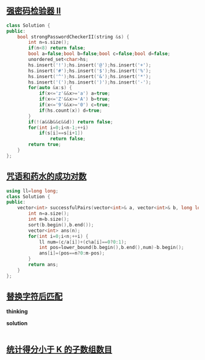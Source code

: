 ## [强密码检验器 II](https://leetcode.cn/problems/strong-password-checker-ii/)

~~~C++
class Solution {
public:
    bool strongPasswordCheckerII(string &s) {
        int n=s.size();
        if(n<8) return false;
        bool a=false;bool b=false;bool c=false;bool d=false;
        unordered_set<char>hs;
        hs.insert('!');hs.insert('@');hs.insert('+');
        hs.insert('#');hs.insert('$');hs.insert('%');
        hs.insert('^');hs.insert('&');hs.insert('*');
        hs.insert('(');hs.insert(')');hs.insert('-');
        for(auto &x:s) {
            if(x<='z'&&x>='a') a=true;
            if(x<='Z'&&x>='A') b=true;
            if(x<='9'&&x>='0') c=true;
            if(hs.count(x)) d=true;
        }
        if(!(a&&b&&c&&d)) return false;
        for(int i=0;i<n-1;++i) 
            if(s[i]==s[i+1])
                return false;
        return true;
    }
};
~~~

## [咒语和药水的成功对数](https://leetcode.cn/problems/successful-pairs-of-spells-and-potions/)

~~~C++
using ll=long long; 
class Solution {
public:
    vector<int> successfulPairs(vector<int>& a, vector<int>& b, long long c) {
        int n=a.size();
        int m=b.size();
        sort(b.begin(),b.end());
        vector<int> ans(n);
        for(int i=0;i<n;++i) {
            ll num=(c/a[i])+(c%a[i]==0?0:1);
            int pos=lower_bound(b.begin(),b.end(),num)-b.begin();
            ans[i]=(pos==n?0:m-pos);
        }
        return ans;
    }
};
~~~

##   [替换字符后匹配](https://leetcode.cn/problems/match-substring-after-replacement/)

**thinking**



**solution**



~~~C++

~~~

## [统计得分小于 K 的子数组数目](https://leetcode.cn/problems/count-subarrays-with-score-less-than-k/)

~~~C++

~~~

